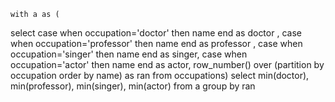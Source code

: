    with a as (
select 
    case when occupation='doctor' then name end as doctor ,
    case when occupation='professor' then name end as professor ,
    case when occupation='singer' then name end as singer, 
    case when occupation='actor' then name end as actor, 
    row_number() over (partition by occupation order by name) as ran 
from occupations)
select min(doctor), min(professor), min(singer), min(actor) from a group by ran
